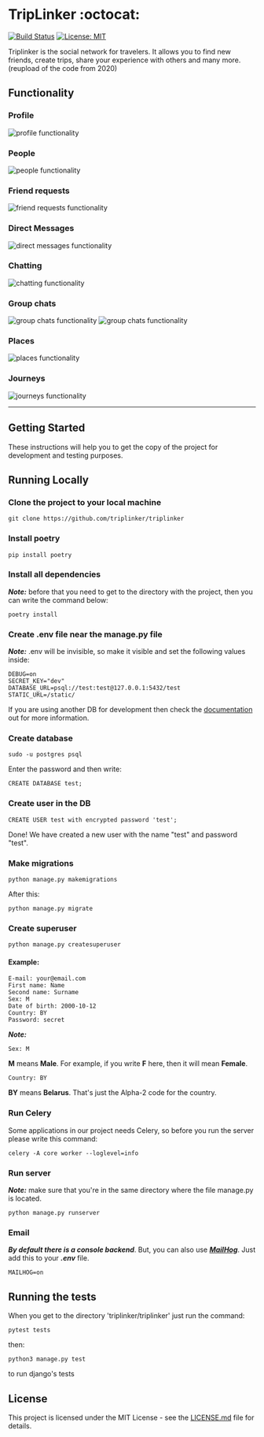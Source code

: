 # TripLinker :octocat:

[![Build Status](https://travis-ci.org/GonnaFlyMethod/triplinker.svg?branch=master)](https://travis-ci.org/github/triplinker/triplinker)
[![License: MIT](https://img.shields.io/badge/License-MIT-blue.svg)](https://github.com/triplinker/triplinker/blob/master/LICENSE)

Triplinker is the social network for travelers. It allows you to find new friends, create trips, 
share your experience with others and many more. (reupload of the code from 2020)

## Functionality
### Profile
![profile functionality](./assets/profile.png)

### People
![people functionality](./assets/people.png)

### Friend requests
![friend requests functionality](./assets/friend_requests.png)

### Direct Messages
![direct messages functionality](./assets/messages.png)

### Chatting
![chatting functionality](./assets/chatting.gif)

### Group chats
![group chats functionality](./assets/group_chats.png)
![group chats functionality](./assets/group_chats_opened.png)

### Places
![places functionality](./assets/places.png)

### Journeys
![journeys functionality](./assets/journeys.png)

---

## Getting Started

These instructions will help you to get the copy of the project for development and testing purposes.

## Running Locally

### Clone the project to your local machine

```
git clone https://github.com/triplinker/triplinker
```

### Install poetry  

```
pip install poetry
```

### Install all dependencies

***Note:*** before that you need to get to the directory with the project, then you can write the command below: 

```
poetry install
```

### Create .env file near the manage.py file 

***Note:*** .env will be invisible, so make it visible and set the following values inside: 

```
DEBUG=on
SECRET_KEY="dev"
DATABASE_URL=psql://test:test@127.0.0.1:5432/test
STATIC_URL=/static/
```

If you are using another DB for development then check the [documentation](https://django-environ.readthedocs.io/en/latest/) out for more information. 
### Create database

```
sudo -u postgres psql
```

Enter the password and then write:

```
CREATE DATABASE test;
```

### Create user in the DB 

```
CREATE USER test with encrypted password 'test';
```

Done! We have created a new user with the name "test" and password "test".

### Make migrations

```
python manage.py makemigrations 
```

After this:

```
python manage.py migrate
```

### Create superuser

```
python manage.py createsuperuser
```

#### Example:

```
E-mail: your@email.com
First name: Name
Second name: Surname
Sex: M
Date of birth: 2000-10-12
Country: BY
Password: secret
```

***Note:***

```
Sex: M
```

**M** means **Male**.
For example, if you write **F** here, then it will mean **Female**.

```
Country: BY
```

**BY** means **Belarus**. That's just the Alpha-2 code for the country.

### Run Celery

Some applications in our project needs Celery, so before you run the server please write this command:
```
celery -A core worker --loglevel=info
```

### Run server

***Note:*** make sure that you're in the same directory where the file manage.py is located.

```
python manage.py runserver
```

### Email
***By default there is a console backend***.
But, you can also use ***[MailHog](https://github.com/mailhog/MailHog)***.
Just add this to your ***.env*** file.

```
MAILHOG=on
```

## Running the tests

When you get to the directory 'triplinker/triplinker' just run the command:

```
pytest tests
```

then:

```
python3 manage.py test
```
to run django's tests

## License

This project is licensed under the MIT License - see the [LICENSE.md](https://github.com/triplinker/triplinker/blob/master/LICENSE) file for details.

